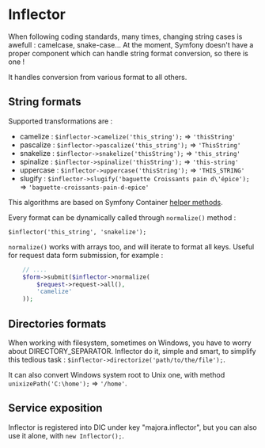 # Inflector

When following coding standards, many times, changing string cases is awefull : camelcase, snake-case... At the moment, Symfony doesn't have a proper component which can handle string format conversion, so there is one !

It handles conversion from various format to all others.

## String formats

Supported transformations are :

 - camelize : `$inflector->camelize('this_string');` => `'thisString'`
 - pascalize : `$inflector->pascalize('this_string');` => `'ThisString'`
 - snakelize : `$inflector->snakelize('thisString');` => `'this_string'`
 - spinalize : `$inflector->spinalize('thisString');` => `'this-string'`
 - uppercase : `$inflector->uppercase('thisString');` => `'THIS_STRING'`
 - slugify : `$inflector->slugify('baguette Croissants pain d\'épice');` => `'baguette-croissants-pain-d-epice'`

This algorithms are based on Symfony Container [helper methods](https://github.com/symfony/dependency-injection/blob/master/Container.php#L342).

Every format can be dynamically called through `normalize()` method :
```
$inflector('this_string', 'snakelize');
```
`normalize()` works with arrays too, and will iterate to format all keys.
Useful for request data form submission, for example :
```php
    // ....
    $form->submit($inflector->normalize(
        $request->request->all(),
        'camelize'
    ));
```

## Directories formats

When working with filesystem, sometimes on Windows, you have to worry about DIRECTORY_SEPARATOR. Inflector do it, simple and smart, to simplify this tedious task : `$inflector->directorize('path/to/the/file');`.

It can also convert Windows system root to Unix one, with method `unixizePath('C:\home');` => `'/home'`.

## Service exposition

Inflector is registered into DIC under key "majora.inflector", but you can also use it alone, with `new Inflector();`.
